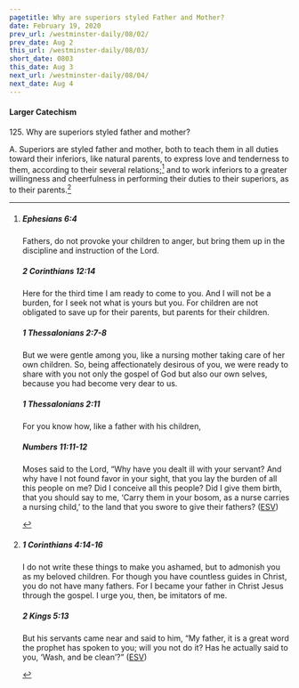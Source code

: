 ```yaml
---
pagetitle: Why are superiors styled Father and Mother?
date: February 19, 2020
prev_url: /westminster-daily/08/02/
prev_date: Aug 2
this_url: /westminster-daily/08/03/
short_date: 0803
this_date: Aug 3
next_url: /westminster-daily/08/04/
next_date: Aug 4
---
```


#### Larger Catechism

125\. Why are superiors styled father and mother?

A. Superiors are styled father and mother, both to teach them in all duties toward their inferiors, like natural parents, to express love and tenderness to them, according to their several relations;[^fnref:wlc1] and to work inferiors to a greater willingness and cheerfulness in performing their duties to their superiors, as to their parents.[^fnref:wlc2]


[^fnref:wlc1]: <div class="esv"><h5>Ephesians 6:4</h5> <div class="esv-text"><p id="p49006004.01-1">Fathers, do not provoke your children to anger, but bring them up in the discipline and instruction of the Lord.</p> </div><h5>2 Corinthians 12:14</h5> <div class="esv-text"><p id="p47012014.01-2">Here for the third time I am ready to come to you. And I will not be a burden, for I seek not what is yours but you. For children are not obligated to save up for their parents, but parents for their children.</p> </div><h5>1 Thessalonians 2:7-8</h5> <div class="esv-text"><p id="p52002007.01-3">But we were gentle among you, like a nursing mother taking care of her own children. So, being affectionately desirous of you, we were ready to share with you not only the gospel of God but also our own selves, because you had become very dear to us.</p> </div><h5>1 Thessalonians 2:11</h5> <div class="esv-text"><p id="p52002011.01-4">For you know how, like a father with his children,</p> </div><h5>Numbers 11:11-12</h5> <div class="esv-text"><p id="p04011011.01-5">Moses said to the <span class="small-caps">Lord</span>, &#8220;Why have you dealt ill with your servant? And why have I not found favor in your sight, that you lay the burden of all this people on me? Did I conceive all this people? Did I give them birth, that you should say to me, &#8216;Carry them in your bosom, as a nurse carries a nursing child,&#8217; to the land that you swore to give their fathers?  (<a href="http://www.esv.org" class="copyright">ESV</a>)</p> </div> </div>

[^fnref:wlc2]: <div class="esv"><h5>1 Corinthians 4:14-16</h5> <div class="esv-text"><p id="p46004014.01-1">I do not write these things to make you ashamed, but to admonish you as my beloved children. For though you have countless guides in Christ, you do not have many fathers. For I became your father in Christ Jesus through the gospel. I urge you, then, be imitators of me.</p> </div><h5>2 Kings 5:13</h5> <div class="esv-text"><p id="p12005013.01-2">But his servants came near and said to him, &#8220;My father, it is a great word the prophet has spoken to you; will you not do it? Has he actually said to you, &#8216;Wash, and be clean&#8217;?&#8221;  (<a href="http://www.esv.org" class="copyright">ESV</a>)</p> </div> </div>

